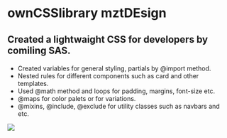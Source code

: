 # ownCSSlibrary mztDEsign

## Created a lightwaight CSS for developers by comiling SAS.

#### 
- Created variables for general styling, partials by @import method.
- Nested rules for different components such as card and other templates.
- Used @math method and loops for padding, margins, font-size etc. 
- @maps for color palets or for variations. 
- @mixins, @include, @exclude for utility classes such as navbars and etc.


![](screen.gif)
